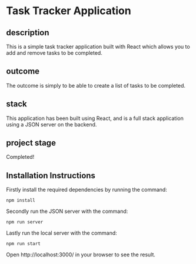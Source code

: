 # Task Tracker Application

## description

This is a simple task tracker application built with React which allows you to add and remove tasks to be completed.

## outcome

The outcome is simply to be able to create a list of tasks to be completed.

## stack

This application has been built using React, and is a full stack application using a JSON server on the backend.

## project stage

Completed!

## Installation Instructions

Firstly install the required dependencies by running the command:

`npm install`

Secondly run the JSON server with the command:

`npm run server`

Lastly run the local server with the command:

`npm run start`

Open http://localhost:3000/ in your browser to see the result.
